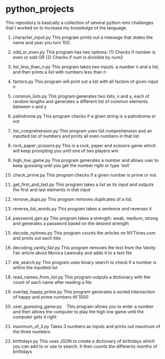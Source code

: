 # python_projects
This repository is basically a collection of several python mini challenges that I worked on to increase my knowledge of the language.

1) character_input.py
   This program prints out a message that states the name and year you turn 100.

2) odd_or_even.py
   This program has two options: (1) Checks if number is even or odd OR (2) Checks if num is divisible by num2

3) list_less_than_n.py
   This program takes two inputs: a number n and a list, and then prints a list with numbers less than n

4) factors.py
   This program will print out a list with all factors of given input n
  
5) common_lists.py
    This program generates two lists, x and y, each of random lengths and generates a different list of common elements       
    between x and y
    
6) palindrome.py
    This program checks if a given string is a palindrome or not

7) list_comprehension.py
    This program uses list comprehension and an inputted list of numbers and prints all even numbers in that list

8) rock_paper_scissors.py
    This is a rock, paper and scissors game which will keep prompting you until one of two players win

9) high_low_game.py
    This program generates a number and allows user to keep guessing until you get the number right or type 'exit'

10) check_prime.py
    This program checks if a given number is prime or not.
    
11) get_first_and_last.py
    This program takes a list as its input and outputs the first and last elements in that input

12) remove_dups.py
    This program removes duplicates of a list.

13) reverse_list_words.py
    This program takes a sentence and reverses it.
    
14) password_gen.py
    This program takes a strength: weak, medium, strong and generates a password based on the desired strength

15) decode_nytimes.py
    This program counts the articles on NYTimes.com and prints out each title

16) decoding_vanity_fair.py
    This program removes the text from the Vanity Fair article about Monica Lewinsky and adds it to a text file

17) ele_search.py
    This program uses binary search to check if a number is within the inputted list
    
18) read_names_from_list.py
    This program outputs a dictionary with the count of each name after reading a file 

19) overlap_happy_prime.py
    This program generates a sorted intersection of happy and prime numbers till 1000

20) user_guessing_game.py
    This program allows you to enter a number and then allows the computer to play the high low game until the computer gets 
    it right

21) maximum_of_3.py
    Takes 3 numbers as inputs and prints out maximum of the three numbers
    
22) birthdays.py
    This uses JSON to create a dictionary of birthdays which you can add to or use to search. It then counts the differents 
    months of birthdays

